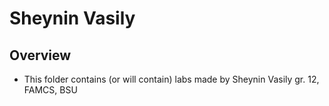 # Sheynin Vasily

## Overview
 - This folder contains (or will contain) labs made by Sheynin Vasily gr. 12, FAMCS, BSU
